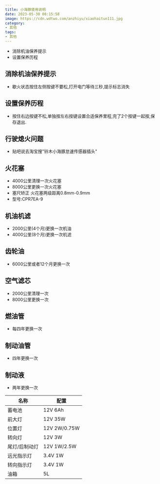 ```yaml
---
title: 小海豚使用说明
date: 2023-05-30 08:15:58
image: https://cdn.wdtwo.com/anzhiyu/xiaohaitun111.jpg
category: 
- 其他
tags:  
- 其他
---
```


- 消除机油保养提示
- 设置保养历程

<!--more-->

## 消除机油保养提示

- 歇火状态按住左侧按键不要松,打开电门等待三秒,提示标志消失

## 设置保养历程

- 按住右边按键不松,单独按左右按键设置合适保养里程,完了2个按键一起按,保存退出.

## 行驶熄火问题

- 贴吧说去淘宝搜"铃木小海豚怠速传感器插头"

## 火花塞

- 4000公里清理一次火花塞 
- 8000公里更换一次火花塞
- 塞尺矫正 火花塞两级距离0.8mm-0.9mm
- 型号:CPR7EA-9

## 机油机滤

- 2000公里(4个月)更换一次机油
- 4000公里(8个月)更换一次机滤

## 齿轮油

- 6000公里或者12个月更换一次

## 空气滤芯

- 2000公里清理一次
- 8000公里更换一次

## 燃油管

- 每四年更换一次

## 制动油管

- 四年更换一次

## 制动液

- 两年更换一次

| 名称 | 配置 |
| - | - |
| 蓄电池 | 12V 6Ah |
| 前大灯 | 12V 35W |
| 位置灯 | 12V 2W/0.75W |
| 转向灯 | 12V 3W |
| 尾灯/后制动灯 | 12V 1W/2.5W |
| 远光指示灯 | 3.4V 1W |
| 转向指示灯 | 3.4V 1W |
| 油箱 | 5L |